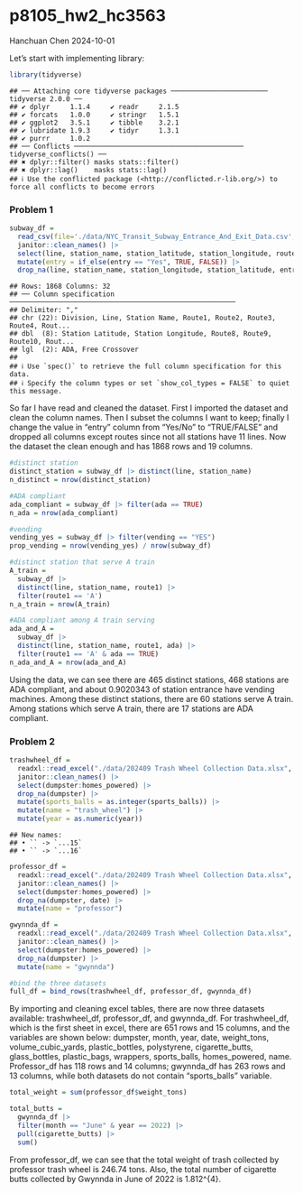 p8105_hw2_hc3563
================
Hanchuan Chen
2024-10-01

Let’s start with implementing library:

``` r
library(tidyverse)
```

    ## ── Attaching core tidyverse packages ──────────────────────── tidyverse 2.0.0 ──
    ## ✔ dplyr     1.1.4     ✔ readr     2.1.5
    ## ✔ forcats   1.0.0     ✔ stringr   1.5.1
    ## ✔ ggplot2   3.5.1     ✔ tibble    3.2.1
    ## ✔ lubridate 1.9.3     ✔ tidyr     1.3.1
    ## ✔ purrr     1.0.2     
    ## ── Conflicts ────────────────────────────────────────── tidyverse_conflicts() ──
    ## ✖ dplyr::filter() masks stats::filter()
    ## ✖ dplyr::lag()    masks stats::lag()
    ## ℹ Use the conflicted package (<http://conflicted.r-lib.org/>) to force all conflicts to become errors

### Problem 1

``` r
subway_df =
  read_csv(file='./data/NYC_Transit_Subway_Entrance_And_Exit_Data.csv', na=c("NA",".","")) |>  
  janitor::clean_names() |> 
  select(line, station_name, station_latitude, station_longitude, route1:route11, entry, vending, entrance_type, ada) |> 
  mutate(entry = if_else(entry == "Yes", TRUE, FALSE)) |> 
  drop_na(line, station_name, station_longitude, station_latitude, entry, vending, entrance_type, ada)
```

    ## Rows: 1868 Columns: 32
    ## ── Column specification ────────────────────────────────────────────────────────
    ## Delimiter: ","
    ## chr (22): Division, Line, Station Name, Route1, Route2, Route3, Route4, Rout...
    ## dbl  (8): Station Latitude, Station Longitude, Route8, Route9, Route10, Rout...
    ## lgl  (2): ADA, Free Crossover
    ## 
    ## ℹ Use `spec()` to retrieve the full column specification for this data.
    ## ℹ Specify the column types or set `show_col_types = FALSE` to quiet this message.

So far I have read and cleaned the dataset. First I imported the dataset
and clean the column names. Then I subset the columns I want to keep;
finally I change the value in “entry” column from “Yes/No” to
“TRUE/FALSE” and dropped all columns except routes since not all
stations have 11 lines. Now the dataset the clean enough and has 1868
rows and 19 columns.

``` r
#distinct station
distinct_station = subway_df |> distinct(line, station_name)
n_distinct = nrow(distinct_station)

#ADA compliant
ada_compliant = subway_df |> filter(ada == TRUE)
n_ada = nrow(ada_compliant)

#vending
vending_yes = subway_df |> filter(vending == "YES")
prop_vending = nrow(vending_yes) / nrow(subway_df)

#distinct station that serve A train
A_train = 
  subway_df |> 
  distinct(line, station_name, route1) |> 
  filter(route1 == 'A')
n_a_train = nrow(A_train)

#ADA compliant among A train serving
ada_and_A = 
  subway_df |> 
  distinct(line, station_name, route1, ada) |> 
  filter(route1 == 'A' & ada == TRUE)
n_ada_and_A = nrow(ada_and_A)
```

Using the data, we can see there are 465 distinct stations, 468 stations
are ADA compliant, and about 0.9020343 of station entrance have vending
machines. Among these distinct stations, there are 60 stations serve A
train. Among stations which serve A train, there are 17 stations are ADA
compliant.

### Problem 2

``` r
trashwheel_df = 
  readxl::read_excel("./data/202409 Trash Wheel Collection Data.xlsx", sheet=1) |> 
  janitor::clean_names() |> 
  select(dumpster:homes_powered) |> 
  drop_na(dumpster) |> 
  mutate(sports_balls = as.integer(sports_balls)) |> 
  mutate(name = "trash_wheel") |> 
  mutate(year = as.numeric(year))
```

    ## New names:
    ## • `` -> `...15`
    ## • `` -> `...16`

``` r
professor_df = 
  readxl::read_excel("./data/202409 Trash Wheel Collection Data.xlsx", sheet=2) |> 
  janitor::clean_names() |> 
  select(dumpster:homes_powered) |> 
  drop_na(dumpster, date) |> 
  mutate(name = "professor")

gwynnda_df =
  readxl::read_excel("./data/202409 Trash Wheel Collection Data.xlsx", sheet=4) |> 
  janitor::clean_names() |> 
  select(dumpster:homes_powered) |> 
  drop_na(dumpster) |> 
  mutate(name = "gwynnda")

#bind the three datasets
full_df = bind_rows(trashwheel_df, professor_df, gwynnda_df)
```

By importing and cleaning excel tables, there are now three datasets
available: trashwheel_df, professor_df, and gwynnda_df. For
trashwheel_df, which is the first sheet in excel, there are 651 rows and
15 columns, and the variables are shown below: dumpster, month, year,
date, weight_tons, volume_cubic_yards, plastic_bottles, polystyrene,
cigarette_butts, glass_bottles, plastic_bags, wrappers, sports_balls,
homes_powered, name. Professor_df has 118 rows and 14 columns;
gwynnda_df has 263 rows and 13 columns, while both datasets do not
contain “sports_balls” variable.

``` r
total_weight = sum(professor_df$weight_tons)

total_butts =
  gwynnda_df |> 
  filter(month == "June" & year == 2022) |> 
  pull(cigarette_butts) |> 
  sum()
```

From professor_df, we can see that the total weight of trash collected
by professor trash wheel is 246.74 tons. Also, the total number of
cigarette butts collected by Gwynnda in June of 2022 is 1.812^{4}.
